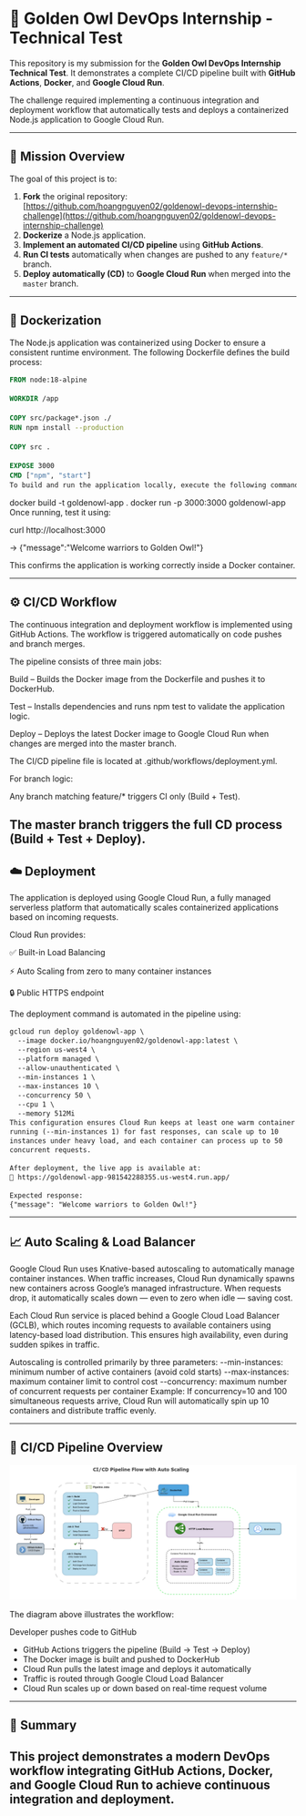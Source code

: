 # 🦉 Golden Owl DevOps Internship - Technical Test

This repository is my submission for the **Golden Owl DevOps Internship Technical Test**. It demonstrates a complete CI/CD pipeline built with **GitHub Actions**, **Docker**, and **Google Cloud Run**.

The challenge required implementing a continuous integration and deployment workflow that automatically tests and deploys a containerized Node.js application to Google Cloud Run.

---

## 🌟 Mission Overview

The goal of this project is to:

1. **Fork** the original repository: [https://github.com/hoangnguyen02/goldenowl-devops-internship-challenge](https://github.com/hoangnguyen02/goldenowl-devops-internship-challenge)
2. **Dockerize** a Node.js application.
3. **Implement an automated CI/CD pipeline** using **GitHub Actions**.
4. **Run CI tests** automatically when changes are pushed to any `feature/*` branch.
5. **Deploy automatically (CD)** to **Google Cloud Run** when merged into the `master` branch.

---

## 🐳 Dockerization

The Node.js application was containerized using Docker to ensure a consistent runtime environment. The following Dockerfile defines the build process:

```Dockerfile
FROM node:18-alpine

WORKDIR /app

COPY src/package*.json ./
RUN npm install --production

COPY src .

EXPOSE 3000
CMD ["npm", "start"]
To build and run the application locally, execute the following commands:
```
docker build -t goldenowl-app .
docker run -p 3000:3000 goldenowl-app
Once running, test it using:

curl http://localhost:3000

→ {"message":"Welcome warriors to Golden Owl!"}

This confirms the application is working correctly inside a Docker container.

---
## ⚙️ CI/CD Workflow
The continuous integration and deployment workflow is implemented using GitHub Actions. The workflow is triggered automatically on code pushes and branch merges.

The pipeline consists of three main jobs:

Build – Builds the Docker image from the Dockerfile and pushes it to DockerHub.

Test – Installs dependencies and runs npm test to validate the application logic.

Deploy – Deploys the latest Docker image to Google Cloud Run when changes are merged into the master branch.

The CI/CD pipeline file is located at .github/workflows/deployment.yml.

For branch logic:

Any branch matching feature/* triggers CI only (Build + Test).

The master branch triggers the full CD process (Build + Test + Deploy).
---

## ☁️ Deployment
The application is deployed using Google Cloud Run, a fully managed serverless platform that automatically scales containerized applications based on incoming requests.

Cloud Run provides:

✅ Built-in Load Balancing

⚡ Auto Scaling from zero to many container instances

🔒 Public HTTPS endpoint

The deployment command is automated in the pipeline using:
```
gcloud run deploy goldenowl-app \
  --image docker.io/hoangnguyen02/goldenowl-app:latest \
  --region us-west4 \
  --platform managed \
  --allow-unauthenticated \
  --min-instances 1 \
  --max-instances 10 \
  --concurrency 50 \
  --cpu 1 \
  --memory 512Mi
This configuration ensures Cloud Run keeps at least one warm container running (--min-instances 1) for fast responses, can scale up to 10 instances under heavy load, and each container can process up to 50 concurrent requests.

After deployment, the live app is available at:
🔗 https://goldenowl-app-981542288355.us-west4.run.app/

Expected response:
{"message": "Welcome warriors to Golden Owl!"}
```

---

## 📈 Auto Scaling & Load Balancer
Google Cloud Run uses Knative-based autoscaling to automatically manage container instances. When traffic increases, Cloud Run dynamically spawns new containers across Google’s managed infrastructure. When requests drop, it automatically scales down — even to zero when idle — saving cost.

Each Cloud Run service is placed behind a Google Cloud Load Balancer (GCLB), which routes incoming requests to available containers using latency-based load distribution. This ensures high availability, even during sudden spikes in traffic.

Autoscaling is controlled primarily by three parameters:
--min-instances: minimum number of active containers (avoid cold starts)
--max-instances: maximum container limit to control cost
--concurrency: maximum number of concurrent requests per container
Example: If concurrency=10 and 100 simultaneous requests arrive, Cloud Run will automatically spin up 10 containers and distribute traffic evenly.

---

## 🧭 CI/CD Pipeline Overview
<p align="center"> <img src="./image/visual-flow-diagram.png" width="800" alt="CI/CD Pipeline Diagram"> </p>
The diagram above illustrates the workflow:

Developer pushes code to GitHub
 - GitHub Actions triggers the pipeline (Build → Test → Deploy)
 - The Docker image is built and pushed to DockerHub
 - Cloud Run pulls the latest image and deploys it automatically
 - Traffic is routed through Google Cloud Load Balancer
 - Cloud Run scales up or down based on real-time request volume
---

## 🧠 Summary
This project demonstrates a modern DevOps workflow integrating GitHub Actions, Docker, and Google Cloud Run to achieve continuous integration and deployment.
---